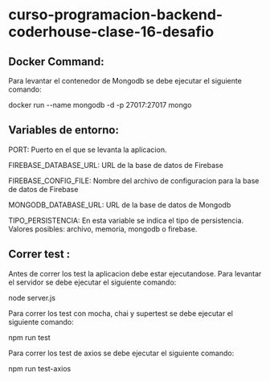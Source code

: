 # curso-programacion-backend-coderhouse-clase-16-desafio


## Docker Command:

Para levantar el contenedor de Mongodb se debe ejecutar el siguiente comando:

docker run --name mongodb -d -p 27017:27017  mongo



## Variables de entorno:

PORT: Puerto en el que se levanta la aplicacion.

FIREBASE_DATABASE_URL: URL de la base de datos de Firebase

FIREBASE_CONFIG_FILE: Nombre del archivo de configuracion para la base de datos de Firebase

MONGODB_DATABASE_URL: URL de la base de datos de Mongodb

TIPO_PERSISTENCIA: En esta variable se indica el tipo de persistencia. Valores posibles: archivo, memoria, mongodb o firebase.


## Correr test :

Antes de correr los test la aplicacion debe estar ejecutandose. Para levantar el servidor se debe ejecutar el siguiente comando:

node server.js

Para correr los test con mocha, chai y supertest se debe ejecutar el siguiente comando:

npm run test


Para correr los test de axios se debe ejecutar el siguiente comando:

npm run test-axios

